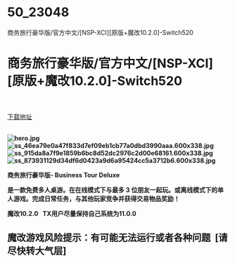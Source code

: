 # 50_23048
商务旅行豪华版/官方中文/[NSP-XCI][原版+魔改10.2.0]-Switch520
# 商务旅行豪华版/官方中文/[NSP-XCI][原版+魔改10.2.0]-Switch520
 <br/></br>
[下载地址](https://www.switch520.cc/article/23048 "下载地址")
<br/></br>

<p><strong><img title="hero.jpg" src="https://www.switch520.cc/muke_img/2021_10_08_f6e72beebe496.jpg" alt="hero.jpg"></strong><br>
<strong><img title="ss_46ea79e0a47f833d7ef09eb1cb77a0dbd3990aaa.600x338.jpg" src="https://www.switch520.cc/muke_img/2021_10_08_10cdfbb251bc6.jpg" alt="ss_46ea79e0a47f833d7ef09eb1cb77a0dbd3990aaa.600x338.jpg"></strong><br>
<strong><img title="ss_915da8a7f9e1859b6bc8d52dc2976c2d00e68161.600x338.jpg" src="https://www.switch520.cc/muke_img/2021_10_08_a0461e0a35003.jpg" alt="ss_915da8a7f9e1859b6bc8d52dc2976c2d00e68161.600x338.jpg"></strong><br>
<strong><img title="ss_873931129d34df6d0423a9d6a95424cc5a3712b6.600x338.jpg" src="https://www.switch520.cc/muke_img/2021_10_08_e7354dfd678f2.jpg" alt="ss_873931129d34df6d0423a9d6a95424cc5a3712b6.600x338.jpg">&nbsp;</strong></p>
<p><strong>商务旅行豪华版- Business Tour Deluxe</strong></p>
<p><strong>是一款免费多人桌游。在在线模式下与最多 3 位朋友一起玩。或离线模式下的单人游戏。完成日常任务，与其他玩家竞争并获得交易物品奖励！</strong></p>
<p><strong>魔改10.2.0 &nbsp;&nbsp;TX用户尽量保持自己系统为11.0.0</strong></p>
<h2><strong>魔改游戏风险提示：有可能无法运行或者各种问题 &nbsp;[请尽快转大气层]</strong></h2>
